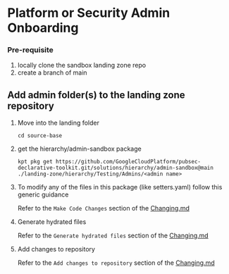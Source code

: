 # Platform or Security Admin Onboarding

### Pre-requisite
1. locally clone the sandbox landing zone repo
1. create a branch of main

## Add admin folder(s) to the landing zone repository

1. Move into the landing folder
    ```
    cd source-base
    ```
1. get the hierarchy/admin-sandbox package
      ```
      kpt pkg get https://github.com/GoogleCloudPlatform/pubsec-declarative-toolkit.git/solutions/hierarchy/admin-sandbox@main ./landing-zone/hierarchy/Testing/Admins/<admin name>
      ```
1. To modify any of the files in this package (like setters.yaml) follow this generic guidance
  
    Refer to the `Make Code Changes` section of the [Changing.md](../Landing%20Zone%20Operations/Changing.md#Make%20code%20changes)

1. Generate hydrated files

    Refer to the `Generate hydrated files` section of the [Changing.md](../Landing%20Zone%20Operations/Changing.md#Generate%20hydrated%20files)

1. Add changes to repository
    
    Refer to the `Add changes to repository` section of the [Changing.md](../Landing%20Zone%20Operations/Changing.md#Add%20changes%20to%20repository)